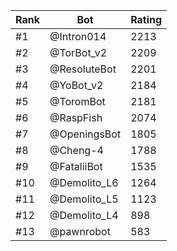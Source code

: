 Rank|Bot|Rating
---|---|---
#1|@Intron014|2213
#2|@TorBot_v2|2209
#3|@ResoluteBot|2201
#4|@YoBot_v2|2184
#5|@ToromBot|2181
#6|@RaspFish|2074
#7|@OpeningsBot|1805
#8|@Cheng-4|1788
#9|@FataliiBot|1535
#10|@Demolito_L6|1264
#11|@Demolito_L5|1123
#12|@Demolito_L4|898
#13|@pawnrobot|583
